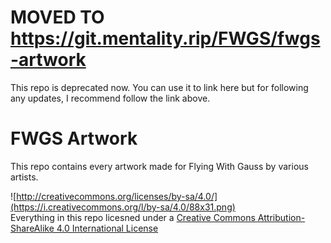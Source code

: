 # MOVED TO https://git.mentality.rip/FWGS/fwgs-artwork

This repo is deprecated now. You can use it to link here but for following any updates, I recommend follow the link above.

# FWGS Artwork

This repo contains every artwork made for Flying With Gauss by various artists.

![http://creativecommons.org/licenses/by-sa/4.0/](https://i.creativecommons.org/l/by-sa/4.0/88x31.png) \
Everything in this repo licesned under a [Creative Commons Attribution-ShareAlike 4.0 International License](http://creativecommons.org/licenses/by-sa/4.0/)
